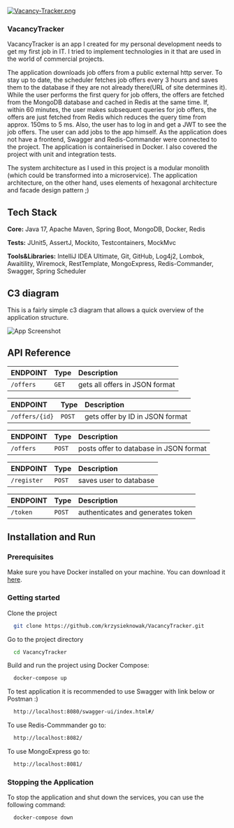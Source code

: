 

[![Vacancy-Tracker.png](https://i.postimg.cc/P5bNmzDD/Vacancy-Tracker.png)](https://postimg.cc/VJ6YwtDs)

### VacancyTracker

VacancyTracker is an app I created for my personal development needs to get my first job in IT. I tried to implement technologies in it that are used in the world of commercial projects.

The application downloads job offers from a public external http server. To stay up to date, the scheduler fetches job offers every 3 hours and saves them to the database if they are not already there(URL of site determines it). While the user performs the first query for job offers, the offers are fetched from the MongoDB database and cached in Redis at the same time. If, within 60 minutes, the user makes subsequent queries for job offers, the offers are just fetched from Redis which reduces the query time from approx. 150ms to 5 ms. Also, the user has to log in and get a JWT to see the job offers. The user can add jobs to the app himself. As the application does not have a frontend, Swagger and Redis-Commander were connected to the project. The application is containerised in Docker. I also covered the project with unit and integration tests.

The system architecture as I used in this project is a modular monolith (which could be transformed into a microservice). The application architecture, on the other hand, uses elements of hexagonal architecture and facade design pattern ;)



## Tech Stack

**Core:**  Java 17, Apache Maven, Spring Boot, MongoDB, Docker, Redis

**Tests:** JUnit5, AssertJ, Mockito, Testcontainers, MockMvc

**Tools&Libraries:** IntelliJ IDEA Ultimate, Git, GitHub, Log4j2, Lombok, Awaitility, Wiremock, RestTemplate, MongoExpress, Redis-Commander, Swagger, Spring Scheduler


## C3 diagram
This is a fairly simple c3 diagram that allows a quick overview of the application structure.

![App Screenshot](https://i.postimg.cc/W1ZpY5rz/c3diagram.jpg)


## API Reference





| ENDPOINT | Type     | Description                |
| :-------- | :------- | :------------------------- |
| `/offers` | `GET` | gets all offers in JSON format



| ENDPOINT | Type     | Description                       |
| :-------- | :------- | :-------------------------------- |
| `/offers/{id}`| `POST` | gets offer by ID in JSON format|



| ENDPOINT | Type     | Description                       |
| :-------- | :------- | :-------------------------------- |
| `/offers`      | `POST` | posts offer to database in JSON format|



| ENDPOINT | Type     | Description                |
| :-------- | :------- | :------------------------- |
| `/register` | `POST` | saves user to database


| ENDPOINT | Type     | Description                |
| :-------- | :------- | :------------------------- |
| `/token` | `POST` | authenticates and generates token



## Installation and Run
### Prerequisites
Make sure you have Docker installed on your machine. You can download it [here](https://www.docker.com/get-started).
### Getting started
Clone the project

```bash
  git clone https://github.com/krzysieknowak/VacancyTracker.git
```

Go to the project directory

```bash
  cd VacancyTracker
```

Build and run the project using Docker Compose:

```bash
  docker-compose up
```
To test application it is recommended to use Swagger with link below or Postman :)
```bash
  http://localhost:8080/swagger-ui/index.html#/
```
To use Redis-Commmander go to:
```bash
  http://localhost:8082/
```
To use MongoExpress go to:
```bash
  http://localhost:8081/
```

### Stopping the Application
To stop the application and shut down the services, you can use the following command:
```bash
  docker-compose down
```


